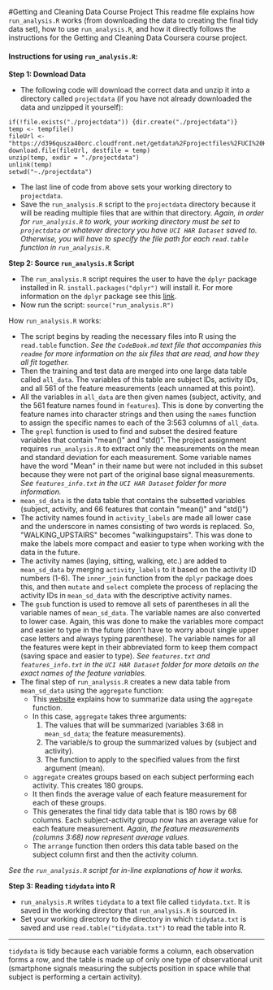 #Getting and Cleaning Data Course Project
This readme file explains how `run_analysis.R` works (from downloading the data to creating the final tidy data set), how to use `run_analysis.R`, and how it directly follows the instructions for the Getting and Cleaning Data Coursera course project. 

#### Instructions for using `run_analysis.R`:
**Step 1: Download Data**

* The following code will download the correct data and unzip it into a directory called `projectdata` (if you have not already downloaded the data and unzipped it yourself):

```
if(!file.exists("./projectdata")) {dir.create("./projectdata")}
temp <- tempfile()
fileUrl <- "https://d396qusza40orc.cloudfront.net/getdata%2Fprojectfiles%2FUCI%20HAR%20Dataset.zip"
download.file(fileUrl, destfile = temp)
unzip(temp, exdir = "./projectdata")
unlink(temp)
setwd("~./projectdata")
```
* The last line of code from above sets your working directory to `projectdata`. 
* Save the `run_analysis.R` script to the `projectdata` directory because it will be reading multiple files that are within that directory. *Again, in order for `run_analysis.R` to work, your working directory must be set to `projectdata` or whatever directory you have `UCI HAR Dataset` saved to. Otherwise, you will have to specify the file path for each `read.table` function in `run_analysis.R`.*


**Step 2: Source `run_analysis.R` Script**

* The `run_analysis.R` script requires the user to have the `dplyr` package installed in R. `install.packages("dplyr")` will install it. For more information on the `dplyr` package see this [link].
* Now run the script: `source("run_analysis.R")`

How `run_analysis.R` works:

* The script begins by reading the necessary files into R using the `read.table` function. *See the `CodeBook.md` text file that accompanies this `readme` for more information on the six files that are read, and how they all fit together.*
* Then the training and test data are merged into one large data table called `all_data`. The variables of this table are subject IDs, activity IDs, and all 561 of the feature measurements (each unnamed at this point).  
* All the variables in `all_data` are then given names (subject, activity, and the 561 feature names found in `features`). This is done by converting the feature names into character strings and then using the `names` function to assign the specific names to each of the 3:563 columns of `all_data`.
* The `grepl` function is used to find and subset the desired feature variables that contain "mean()" and "std()". The project assignment requires `run_analysis.R` to extract only the measurements on the mean and standard deviation for each measurement. Some variable names have the word "Mean" in their name but were not included in this subset because they were not part of the original base signal measurements. *See `features_info.txt` in the `UCI HAR Dataset` folder for more information.*
* `mean_sd_data` is the data table that contains the subsetted variables (subject, activity, and 66 features that contain "mean()" and "std()")
* The activity names found in `activity_labels` are made all lower case and the underscore in names consisting of two words is replaced. So, "WALKING_UPSTAIRS" becomes "walkingupstairs". This was done to make the labels more compact and easier to type when working with the data in the future.
* The activity names (laying, sitting, walking, etc.) are added to `mean_sd_data` by merging `activity_labels` to it based on the activity ID numbers (1-6). The `inner_join` function from the `dplyr` package does this, and then `mutate` and `select` complete the process of replacing the activity IDs in `mean_sd_data` with the descriptive activity names. 
* The `gsub` function is used to remove all sets of parentheses in all the variable names of `mean_sd_data`. The variable names are also converted to lower case. Again, this was done to make the variables more compact and easier to type in the future (don't have to worry about single upper case letters and always typing parenthese). The variable names for all the features were kept in their abbreviated form to keep them compact (saving space and easier to type). *See `features.txt` and `features_info.txt` in the `UCI HAR Dataset` folder for more details on the exact names of the feature variables.*
* The final step of `run_analysis.R` creates a new data table from `mean_sd_data` using the `aggregate` function:
	* This [website] explains how to summarize data using the `aggregate` function.
	* In this case, `aggregate` takes three arguments: 
		1. The values that will be summarized (variables 3:68 in `mean_sd_data`; the feature measurements).
		2. The variable/s to group the summarized values by (subject and activity).
		3. The function to apply to the specified values from the first argument (mean).
	* `aggregate` creates groups based on each subject performing each activity. This creates 180 groups.
	* It then finds the average value of each feature measurement for each of these groups.
	* This generates the final tidy data table that is 180 rows by 68 columns. Each subject-activity group now has an average value for each feature measurement. *Again, the feature measurements (columns 3:68) now represent average values.*
	* The `arrange` function then orders this data table based on the subject column first and then the activity column.  

*See the `run_analysis.R` script for in-line explanations of how it works.*

[link]: <https://cran.r-project.org/web/packages/dplyr/README.html>
[website]: <http://www.cookbook-r.com/Manipulating_data/Summarizing_data/#using-aggregate>


**Step 3: Reading `tidydata` into R**

* `run_analysis.R` writes `tidydata` to a text file called `tidydata.txt`. It is saved in the working directory that `run_analysis.R` is sourced in.
* Set your working directory to the directory in which `tidydata.txt` is saved and use `read.table("tidydata.txt")` to read the table into R.

---
`tidydata` is tidy because each variable forms a column, each observation forms a row, and the table is made up of only one type of observational unit (smartphone signals measuring the subjects position in space while that subject is performing a certain activity).
